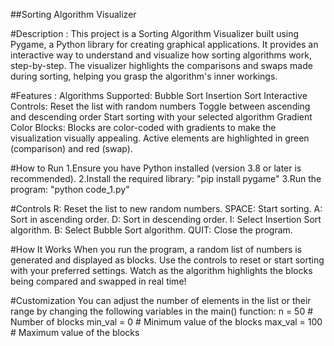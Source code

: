 ##Sorting Algorithm Visualizer

#Description :
This project is a Sorting Algorithm Visualizer built using Pygame, a Python library for creating graphical applications. It provides an interactive way to understand and visualize how sorting algorithms work, step-by-step. The visualizer highlights the comparisons and swaps made during sorting, helping you grasp the algorithm's inner workings.

#Features :
Algorithms Supported:
Bubble Sort
Insertion Sort
Interactive Controls:
Reset the list with random numbers
Toggle between ascending and descending order
Start sorting with your selected algorithm
Gradient Color Blocks:
Blocks are color-coded with gradients to make the visualization visually appealing.
Active elements are highlighted in green (comparison) and red (swap).

#How to Run
1.Ensure you have Python installed (version 3.8 or later is recommended).
2.Install the required library:
  "pip install pygame"
3.Run the program:
  "python code_1.py"

#Controls
R: Reset the list to new random numbers.
SPACE: Start sorting.
A: Sort in ascending order.
D: Sort in descending order.
I: Select Insertion Sort algorithm.
B: Select Bubble Sort algorithm.
QUIT: Close the program.

#How It Works
When you run the program, a random list of numbers is generated and displayed as blocks.
Use the controls to reset or start sorting with your preferred settings.
Watch as the algorithm highlights the blocks being compared and swapped in real time!

#Customization
You can adjust the number of elements in the list or their range by changing the following variables in the main() function:
n = 50  # Number of blocks
min_val = 0  # Minimum value of the blocks
max_val = 100  # Maximum value of the blocks

